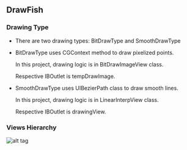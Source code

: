 ## DrawFish

### Drawing Type

 - There are two drawing types: BitDrawType and SmoothDrawType

  - BitDrawType uses CGContext method to draw pixelized points.

    In this project, drawing logic is in BitDrawImageView class.

    Respective IBOutlet is tempDrawImage.

  - SmoothDrawType uses UIBezierPath class to draw smooth lines.
 
    In this project, drawing logic is in LinearInterpView class.

    Respective IBOutlet is drawingView.

### Views Hierarchy
![alt tag](http://oi57.tinypic.com/30vlwyf.jpg)
